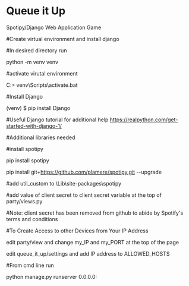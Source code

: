 # Queue it Up
Spotipy/Django Web Application Game

#Create virtual environment and install django

#In desired directory run

python -m venv venv
 
#activate virutal environment 
 
C:\> venv\Scripts\activate.bat

#Install Django

(venv) $ pip install Django

#Useful Django tutorial for additional help https://realpython.com/get-started-with-django-1/


#Additional libraries needed

#install spotipy

pip install spotipy

pip install git+https://github.com/plamere/spotipy.git --upgrade

#add util_custom to \Lib\site-packages\spotipy

#add value of client secret to client secret variable at the top of party/views.py

#Note: client secret has been removed from github to abide by Spotify's terms and conditions



#To Create Access to other Devices from Your IP Address

edit party/view and change my_IP and my_PORT at the top of the page

edit queue_it_up/settings and add IP address to ALLOWED_HOSTS

#From cmd line run

python manage.py runserver 0.0.0.0:<value of my_PORT>
